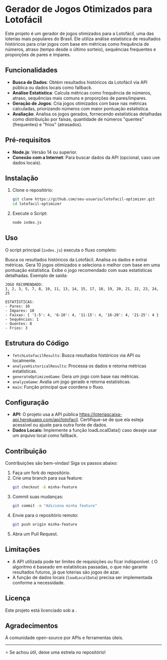 # Gerador de Jogos Otimizados para Lotofácil

Este projeto é um gerador de jogos otimizados para a Lotofácil, uma das loterias mais populares do Brasil. Ele utiliza análise estatística de resultados históricos para criar jogos com base em métricas como frequência de números, atraso (tempo desde o último sorteio), sequências frequentes e proporções de pares e ímpares.

## Funcionalidades

- **Busca de Dados**: Obtém resultados históricos da Lotofácil via API pública ou dados locais como fallback.
- **Análise Estatística**: Calcula métricas como frequência de números, atraso, sequências mais comuns e proporções de pares/ímpares.
- **Geração de Jogos**: Cria jogos otimizados com base nas métricas calculadas, priorizando números com maior pontuação estatística.
- **Avaliação**: Analisa os jogos gerados, fornecendo estatísticas detalhadas como distribuição por faixas, quantidade de números "quentes" (frequentes) e "frios" (atrasados).

## Pré-requisitos

- **Node.js**: Versão 14 ou superior.
- **Conexão com a Internet**: Para buscar dados da API (opcional, caso use dados locais).

## Instalação

1. Clone o repositório:
   ```bash
   git clone https://github.com/seu-usuario/lotofacil-optimizer.git
   cd lotofacil-optimizer
   ```
2. Execute o Script:
    ```bash
    node index.js
    ```

## Uso
O script principal (`index.js`) executa o fluxo completo:

Busca os resultados históricos da Lotofácil.
Analisa os dados e extrai métricas.
Gera 10 jogos otimizados e seleciona o melhor com base em uma pontuação estatística.
Exibe o jogo recomendado com suas estatísticas detalhadas.
Exemplo de saída:

```text
JOGO RECOMENDADO:
1, 2, 3, 5, 7, 8, 10, 11, 13, 14, 15, 17, 18, 19, 20, 21, 22, 23, 24, 25

ESTATÍSTICAS:
- Pares: 10
- Ímpares: 10
- Faixas: { '1-5': 4, '6-10': 4, '11-15': 4, '16-20': 4, '21-25': 4 }
- Sequências: 1
- Quentes: 8
- Frios: 3
```

## Estrutura do Código

* `fetchLotofacilResults`: Busca resultados históricos via API ou localmente.
* `analyzeHistoricalResults`: Processa os dados e retorna métricas estatísticas.
* `generateOptimizedGame`: Gera um jogo com base nas métricas.
* `analyzeGame`: Avalia um jogo gerado e retorna estatísticas.
* `main`: Função principal que coordena o fluxo.

## Configuração

* **API:** O projeto usa a API pública https://loteriascaixa-api.herokuapp.com/api/lotofacil. Certifique-se de que ela esteja acessível ou ajuste para outra fonte de dados.
* **Dados Locais:** Implemente a função loadLocalData() caso deseje usar um arquivo local como fallback.

## Contribuição
Contribuições são bem-vindas! Siga os passos abaixo:

1. Faça um fork do repositório.
2. Crie uma branch para sua feature:
    ```bash
    git checkout -b minha-feature
    ```
3. Commit suas mudanças:
    ```bash
    git commit -m "Adiciona minha feature"
    ```
4. Envie para o repositório remoto:
    ```bash
    git push origin minha-feature
    ```
5. Abra um Pull Request.

## Limitações
* A API utilizada pode ter limites de requisições ou ficar indisponível.
( O algoritmo é baseado em estatísticas passadas, o que não garante resultados futuros, já que loterias são jogos de azar.
* A função de dados locais (`loadLocalData`) precisa ser implementada conforme a necessidade.

## Licença
Este projeto está licenciado sob a .

## Agradecimentos
À comunidade open-source por APIs e ferramentas úteis.

---
⭐ Se achou útil, deixe uma estrela no repositório!